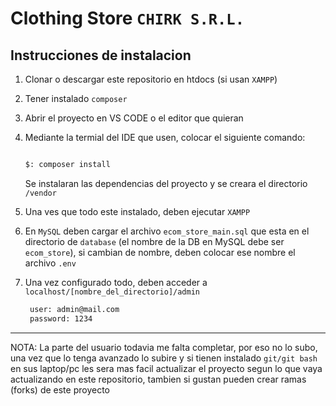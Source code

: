# Clothing Store `CHIRK S.R.L.`

## Instrucciones de instalacion

1. Clonar o descargar este repositorio en htdocs (si usan `XAMPP`)
2. Tener instalado `composer`
3. Abrir el proyecto en VS CODE o el editor que quieran
4. Mediante la termial del IDE que usen, colocar el siguiente comando:

    ```sh

    $: composer install 

    ```
    Se instalaran las dependencias del proyecto y se creara el directorio `/vendor`
5. Una ves que todo este instalado, deben ejecutar `XAMPP` 
6. En `MySQL` deben cargar el archivo `ecom_store_main.sql` que esta en el directorio de `database` (el nombre de la DB en MySQL debe ser `ecom_store`), si cambian de nombre, deben colocar ese nombre el archivo `.env`
7. Una vez configurado todo, deben acceder a `localhost/[nombre_del_directorio]/admin`

   ```sh
    user: admin@mail.com
    password: 1234
   ```
--------------------------

NOTA: La parte del usuario todavia me falta completar, por eso no lo subo, una vez que lo tenga avanzado lo subire y si tienen instalado `git/git bash` en sus laptop/pc les sera mas facil actualizar el proyecto segun lo que vaya actualizando en este repositorio, tambien si gustan pueden crear ramas (forks) de este proyecto